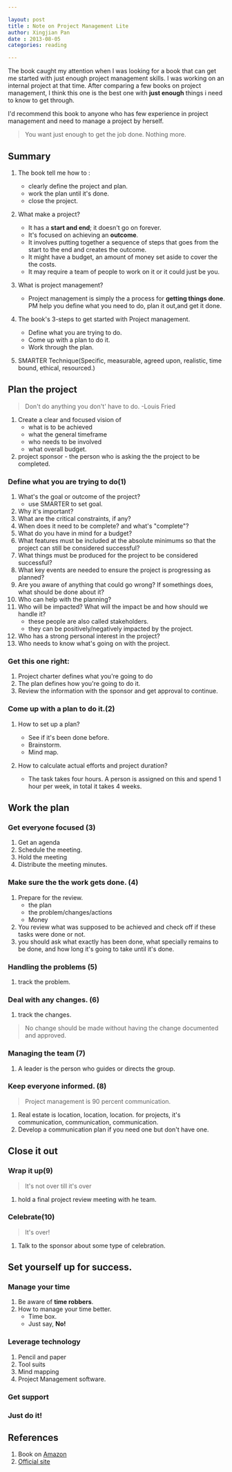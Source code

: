 ```yaml
---

layout: post
title : Note on Project Management Lite
author: Xingjian Pan
date : 2013-08-05
categories: reading

---
```


 
The book caught my attention when I was looking for a book that can get me started with just enough project management skills. I was working on an internal project at that time. After comparing a few books on project management, I think this one is the best one with __just enough__ things i need to know to get through.

I'd recommend this book to anyone who has few experience in project management and need to manage a project by herself.


>You want just enough to get the job done. Nothing more.

## Summary
1. The book tell me how to :
	* clearly define the project and plan.
	* work the plan until it's done.
	* close the project. 
	
2. What make a project?
 	* It has a __start and end__; it doesn't go on forever.
 	* It's focused on achieving an __outcome__.
 	* It involves putting together a sequence of steps that goes from the start to the end and creates the outcome.
 	* It might have a budget, an amount of money set aside to cover the the costs.
 	* It may require a team of people to work on it or it could just be you.
 	
3. What is project management?
	* Project management is simply the a process for __getting things done__.  PM help you define what you need to do, plan it out,and get it done.
	
4. The book's 3-steps to get started with Project management.
	* Define what you are trying to do.
	* Come up with a plan to do it.
	* Work through the plan.

5. SMARTER Technique(Specific, measurable, agreed upon, realistic, time bound, ethical, resourced.)

## Plan the project

> Don't do anything you don't' have to do. -Louis Fried


1. Create a clear and focused vision of 
	* what is to be achieved
	* what the general timeframe
	* who needs to be involved
	* what overall budget.
2. project sponsor - the person who is asking the the project to be completed.





### Define what you are trying to do(1)

1. What's the goal or outcome of the project?
	* use SMARTER to set goal.
2. Why it's important?
3. What are the critical constraints, if any?
4. When does it need to be complete? and what's "complete"?
5. What do you have in mind for a budget?
6. What features must be included at the absolute minimums so that the project can still be considered successful?
7. What things must be produced for the project to be considered successful?
8. What key events are needed to ensure the project is progressing as planned?
9. Are you aware of anything that could go wrong? If somethings does, what should be done about it?
10. Who can help with the planning?
11. Who will be impacted? What will the impact be and how should we handle it?
	* these people are also called stakeholders.
	* they can be positively/negatively impacted by the project.
12. Who has a strong personal interest in the project?
13. Who needs to know what's going on with the project.

### Get this one right:
1. Project charter defines what you're going to do
2. The plan defines how you're going to do it.
3. Review the information with the sponsor and get approval to continue.

	
### Come up with a plan to do it.(2)
1. How to set up a plan?
	* See if it's been done before.
	* Brainstorm. 
	* Mind map.
	
2. How to calculate actual efforts and project duration?
	* The task takes four hours. A person is assigned on this and spend 1 hour per week, in total it takes 4 weeks.

## Work the plan
### Get everyone focused (3)
1. Get an agenda 
2. Schedule the meeting.
3. Hold the meeting
4. Distribute the meeting minutes.

### Make sure the the work gets done. (4)
1. Prepare for the review.
	* the plan
	* the problem/changes/actions
	* Money
2. You review what was supposed to be achieved and check off if these tasks were done or not.
3. you should ask what exactly has been done, what specially remains to be done, and how long it's going to take until it's done.
	
### Handling the problems (5)
1. track the problem.

### Deal with any changes. (6)
1. track the changes. 
> No change should be made without having the change documented and approved.

### Managing the team	(7)
1. A leader is the person who guides or directs the group.

### Keep everyone informed. (8)
> Project management is 90 percent communication.



1. Real estate is location, location, location. for projects, it's communication, communication, communication. 
2. Develop a communication plan if you need one but don't have one.

## Close it out
### Wrap it up(9)
>It's not over till it's over

1. hold a final project review meeting with he team.

### Celebrate(10)
>It's over!

1. Talk to the sponsor about some type of celebration.

## Set yourself up for success.
### Manage your time
1. Be aware of __time robbers__.
2. How to manage your time better.
	* Time box.
	* Just say, __No!__

### Leverage technology
1. Pencil and paper
2. Tool suits
3. Mind mapping 
4. Project Management software.

### Get support
### Just do it!

## References
1. Book on [Amazon](http://www.amazon.com/Project-Management-Lite-Done-Nothing-ebook/dp/B00AJ3S76M)
2. [Official site](http://www.project-management-lite.com/)
